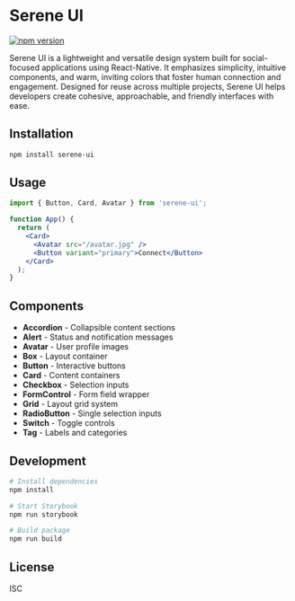 # Serene UI

[![npm version](https://badge.fury.io/js/serene-ui.png?icon=si%3Anpm)](https://badge.fury.io/js/serene-ui)


Serene UI is a lightweight and versatile design system built for social-focused applications using React-Native. It emphasizes simplicity, intuitive components, and warm, inviting colors that foster human connection and engagement. Designed for reuse across multiple projects, Serene UI helps developers create cohesive, approachable, and friendly interfaces with ease.

## Installation

```bash
npm install serene-ui
```

## Usage

```jsx
import { Button, Card, Avatar } from 'serene-ui';

function App() {
  return (
    <Card>
      <Avatar src="/avatar.jpg" />
      <Button variant="primary">Connect</Button>
    </Card>
  );
}
```

## Components

- **Accordion** - Collapsible content sections
- **Alert** - Status and notification messages
- **Avatar** - User profile images
- **Box** - Layout container
- **Button** - Interactive buttons
- **Card** - Content containers
- **Checkbox** - Selection inputs
- **FormControl** - Form field wrapper
- **Grid** - Layout grid system
- **RadioButton** - Single selection inputs
- **Switch** - Toggle controls
- **Tag** - Labels and categories

## Development

```bash
# Install dependencies
npm install

# Start Storybook
npm run storybook

# Build package
npm run build
```

## License

ISC
